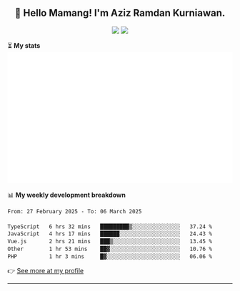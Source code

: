 <h2 align="center">👋 Hello Mamang! I'm Aziz Ramdan Kurniawan.</h2>  
<p align="center">
  <img src="https://komarev.com/ghpvc/?username=azizramdan">
  <img src="https://wakatime.com/badge/user/90056fa0-4c31-4eca-954e-2a3ac05896f9.svg">
</p>
    
⏳ **My stats**  
![](https://raw.githubusercontent.com/azizramdan/github-stats/master/generated/overview.svg#gh-dark-mode-only)

📊 **My weekly development breakdown**
<!--START_SECTION:waka-->

```txt
From: 27 February 2025 - To: 06 March 2025

TypeScript   6 hrs 32 mins   █████████▒░░░░░░░░░░░░░░░   37.24 %
JavaScript   4 hrs 17 mins   ██████░░░░░░░░░░░░░░░░░░░   24.43 %
Vue.js       2 hrs 21 mins   ███▒░░░░░░░░░░░░░░░░░░░░░   13.45 %
Other        1 hr 53 mins    ██▓░░░░░░░░░░░░░░░░░░░░░░   10.76 %
PHP          1 hr 3 mins     █▓░░░░░░░░░░░░░░░░░░░░░░░   06.06 %
```

<!--END_SECTION:waka-->
👉 [See more at my profile](https://wakatime.com/@azizramdan)
***

